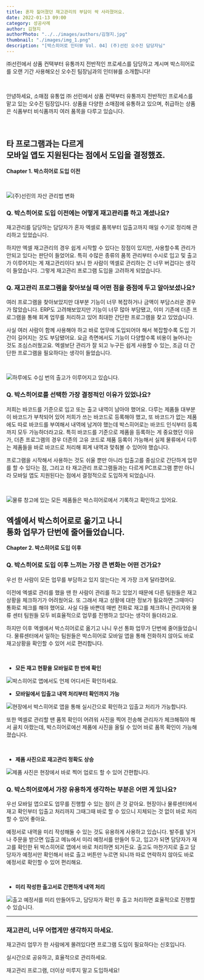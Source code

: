 ```yaml
---
title: 혼자 짊어졌던 재고관리의 부담이 싹 사라졌어요.
date: 2022-01-13 09:00
category: 성공사례
author: 김형지
authorPhoto: "../../images/authors/김형지.jpg"
thumbnail: "./images/img_1.png"
description: "[박스히어로 인터뷰 Vol. 04] (주)선린 오수진 담당자님"
---
```


<gray-box title="[박스히어로 인터뷰 vol.04] (주)선린">

㈜선린에서 상품 컨택부터 유통까지 전반적인 프로세스를 담당하고 계시며 박스히어로를 오랜 기간 사용해오신 오수진 팀장님과의 인터뷰를 소개합니다!

</gray-box>

</br>

안녕하세요, 소매점 유통업 ㈜ 선린에서 상품 컨택부터 유통까지 전반적인 프로세스를 맡고 있는 오수진 팀장입니다. 상품을 다양한 소매점에 유통하고 있으며, 취급하는 상품은 식품부터 비식품까지 여러 품목을 다루고 있습니다.

</br>

## 타 프로그램과는 다르게<br/>모바일 앱도 지원된다는 점에서 도입을 결정했죠.

<gray-text>**Chapter 1. 박스히어로 도입 이전**</gray-text>

<br/>

![(주)선린의 자산 관리법 변화](images/img_3.png)

### Q. 박스히어로 도입 이전에는 어떻게 재고관리를 하고 계셨나요?

재고관리를 담당하는 담당자가 혼자 엑셀로 품목부터 입출고까지 매일 수기로 정리해 관리하고 있었습니다.

하지만 엑셀 재고관리의 경우 쉽게 시작할 수 있다는 장점이 있지만, 사용할수록 관리가 안되고 있다는 판단이 들었어요. 특히 수많은 종류의 품목 관리부터 수시로 입고 및 출고가 이루어지는 게 재고관리이다 보니 한 사람이 엑셀로 관리하는 건 너무 버겁다는 생각이 들었습니다. 그렇게 재고관리 프로그램 도입을 고려하게 되었습니다.

### Q. 재고관리 프로그램을 찾아보실 때 어떤 점을 중점에 두고 알아보셨나요?

여러 프로그램을 찾아보았지만 대부분 기능이 너무 복잡하거나 금액이 부담스러운 경우가 많았습니다. ERP도 고려해보았지만 기능이 너무 많아 부담됐고, 이미 기존에 더존 프로그램을 통해 회계 업무를 처리하고 있어 최대한 간단한 프로그램을 찾고 있었습니다.

사실 여러 사람이 함께 사용해야 하고 바로 업무에 도입되어야 해서 복잡할수록 도입 기간이 길어지는 것도 부담됐어요. 요금 측면에서도 기능이 다양할수록 비용이 늘어나는 것도 조심스러웠고요. 엑셀보단 관리가 잘 되고 누구든 쉽게 사용할 수 있는, 조금 더 간단한 프로그램을 필요하다는 생각이 들었습니다.

<br/>

![하루에도 수십 번의 출고가 이루어지고 있습니다.](images/img_4.png)

### Q. 박스히어로를 선택한 가장 결정적인 이유가 있었나요?

저희는 바코드를 기준으로 입고 또는 출고 내역이 남아야 했어요. 다루는 제품들 대부분이 바코드가 부착되어 있어 저희가 쓰는 바코드로 등록해야 했고, 또 바코드가 없는 제품에도 따로 바코드를 부여해서 내역에 남겨야 했는데 박스히어로는 바코드 인식부터 등록까지 모두 가능하더라고요. 특히 바코드를 기준으로 제품을 등록하는 게 중요했던 이유가, 더존 프로그램의 경우 더존의 고유 코드로 제품 등록이 가능해서 실제 물류에서 다루는 제품들을 바로 바코드로 처리해 회계 내역과 맞춰볼 수 있어야 했습니다.

프로그램을 시작해서 사용하는 것도 쉬울 뿐만 아니라 입출고를 중심으로 간단하게 업무를 할 수 있다는 점, 그리고 타 재고관리 프로그램들과는 다르게 PC프로그램 뿐만 아니라 모바일 앱도 지원된다는 점에서 결정적으로 도입하게 되었습니다.

<br/>

![물류 창고에 있는 모든 제품들은 박스히어로에서 기록하고 확인하고 있어요. ](images/img_5.jpg)

## 엑셀에서 박스히어로로 옮기고 나니 <br/>통화 업무가 단번에 줄어들었습니다.

<gray-text>**Chapter 2. 박스히어로 도입 이후**</gray-text>

### Q. 박스히어로 도입 이후 느끼는 가장 큰 변화는 어떤 건가요?

우선 한 사람이 모든 업무를 부담하고 있지 않는다는 게 가장 크게 달라졌어요.

이전에 엑셀로 관리를 했을 땐 한 사람이 관리를 하고 있었기 때문에 다른 팀원들은 재고 상황을 체크하기가 어려웠어요. 또 그래서 재고 상황에 대한 정보가 필요하면 그때마다 통화로 체크를 해야 했어요. 사실 다들 바쁜데 매번 전화로 재고를 체크하니 관리자와 물류 센터 팀원들 모두 비효율적으로 업무를 진행하고 있다는 생각이 들더라고요.

하지만 이후 엑셀에서 박스히어로로 옮기고 나니 우선 통화 업무가 단번에 줄어들었습니다. 물류센터에서 일하는 팀원들은 박스히어로 모바일 앱을 통해 전화하지 않아도 바로 재고상황을 확인할 수 있어 서로 편리합니다.

<br/>

- **모든 재고 현황을 모바일로 한 번에 확인**

![박스히어로 앱에서도 언제 어디서든 확인하세요.](images/img_6.png)

- **모바일에서 입출고 내역 처리부터 확인까지 가능**

![현장에서 박스히어로 앱을 통해 실시간으로 확인하고 입출고 처리가 가능합니다.  ](images/img_7.png)

또한 엑셀로 관리할 땐 품목 확인이 어려워 사진을 찍어 전송해 관리자가 체크해줘야 해서 골치 아팠는데, 박스히어로에선 제품에 사진을 올릴 수 있어 바로 품목 확인이 가능해졌습니다.

<br/>

- **제품 사진으로 재고관리 정확도 상승**

![제품 사진은 현장에서 바로 찍어 업로드 할 수 있어 간편합니다. ](images/img_8.png)

### Q. 박스히어로에서 가장 유용하게 생각하는 부분은 어떤 게 있나요?

우선 모바일 앱으로도 업무를 진행할 수 있는 점이 큰 것 같아요. 현장이나 물류센터에서 재고 확인부터 입출고 처리까지 그때그때 바로 할 수 있으니 지체되는 것 없이 바로 처리할 수 있어 좋아요.

예정서로 내역을 미리 작성해둘 수 있는 것도 유용하게 사용하고 있습니다. 발주를 넣거나 주문을 받으면 입출고 메뉴에서 미리 예정서를 만들어 두고, 입고가 되면 담당자가 재고를 확인한 뒤 박스히어로 앱에서 바로 처리하면 되거든요. 출고도 마찬가지로 출고 담당자가 예정서만 확인해서 바로 출고 버튼만 누르면 되니까 따로 연락하지 않아도 바로 예정서로 확인할 수 있어 편리해요.

<br/>

- **미리 작성한 출고서로 간편하게 내역 처리**

![출고 예정서를 미리 만들어두고, 담당자가 확인 후 출고 처리하면 효율적으로 진행할 수 있습니다. ](images/img_9.png)

<hr/>

### 재고관리, 너무 어렵게만 생각하지 마세요.

재고관리 업무가 한 사람에게 몰려있다면 프로그램 도입이 필요하다는 신호입니다.

실시간으로 공유하고, 효율적으로 관리하세요.

재고관리 프로그램, 더이상 미루지 말고 도입하세요!
